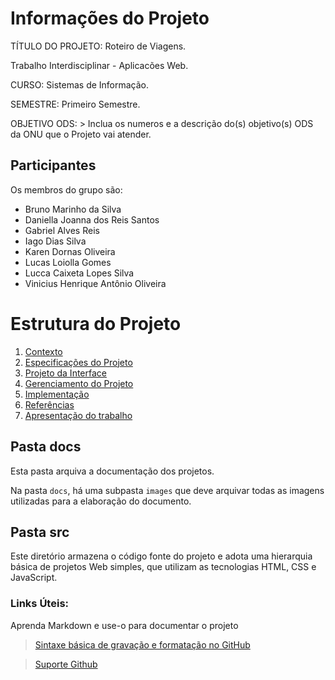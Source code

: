 # Informações do Projeto

TÍTULO DO PROJETO: Roteiro de Viagens.   

Trabalho Interdisciplinar - Aplicacões Web.

CURSO: Sistemas de Informação. 

SEMESTRE: Primeiro Semestre.

OBJETIVO ODS: > Inclua os numeros e a descrição do(s) objetivo(s) ODS da ONU que o Projeto vai atender. 

## Participantes

Os membros do grupo são: 
- Bruno Marinho da Silva
- Daniella Joanna dos Reis Santos  
- Gabriel Alves Reis
- Iago Dias Silva
- Karen Dornas Oliveira
- Lucas Loiolla Gomes
- Lucca Caixeta Lopes Silva
- Vinicius Henrique Antônio Oliveira

# Estrutura do Projeto

1. [Contexto](./docs/1-Contexto.md)
2. [Especificações do Projeto](./docs/2-Especificação.md)
3. [Projeto da Interface](./docs/3-Interface.md)
4. [Gerenciamento do Projeto](./docs/4-Gerenciamento-Projeto.md)
5. [Implementação](./docs/5-Implementação.md)
6. [Referências](./docs/6-Referências.md)
7. [Apresentação do trabalho](./docs/apresentacao/README.md) 



## Pasta docs

Esta pasta arquiva a documentação dos projetos.


Na pasta `docs`, há uma subpasta `images` que deve arquivar todas as
imagens utilizadas para a elaboração do documento.


## Pasta src

Este diretório armazena o código fonte do projeto e adota uma hierarquia
básica de projetos Web simples, que utilizam as tecnologias HTML, CSS e
JavaScript.

### Links Úteis:

Aprenda Markdown e use-o para documentar o projeto  

> [Sintaxe básica de gravação e formatação no GitHub](https://guides.github.com/features/mastering-markdown/)

> [Suporte Github](https://help.github.com/pt/github/writing-on-github/getting-started-with-writing-and-formatting-on-github)

